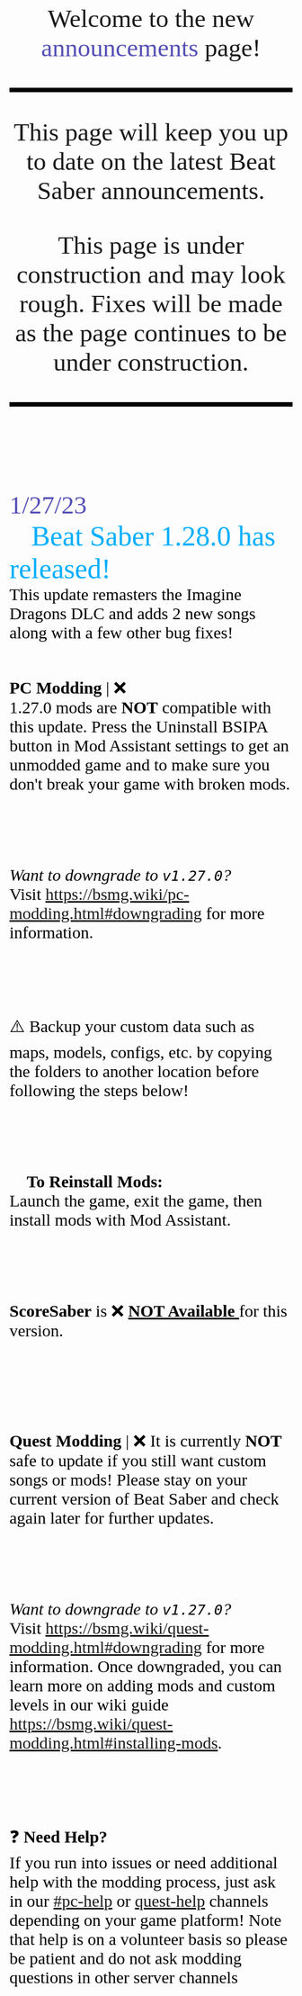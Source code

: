 <style>
    teko { font-family: teko; }
</style>

<style>
    div#date { font-family: teko; font-size: 45px; color: #5450b5; padding-bottom: 0px }

    div#title { font-family: teko; font-size: 50px; color: #00aeff; padding-top: 0px }

    div#info { font-family: teko; font-size: 30px; color: #000000; padding-top: 0px }

    hr#thicc-line { border-top: 7px solid #000000 }
</style>

<div style="font-family: teko; font-size:45px; text-align:center; ">

<p>
Welcome to the new
<span style="color:#5450b5">announcements</span>
page!
</p>

<hr id="thicc-line">

This page will keep you up to date on the latest Beat Saber announcements.

This page is under construction and may look rough. Fixes will be made as the page continues to be under construction.

<hr id="thicc-line">

<br>
<br>

</div>


<div style="font-size:35px">

<div id="date">1/27/23</div>
<div id="title">🎊Beat Saber 1.28.0 has released!🎊</div>
<div id="info">This update remasters the Imagine Dragons DLC and adds 2 new songs along with a few other bug fixes!

<br>
<br>

<b>PC Modding</b> | ❌ <br>
1.27.0 mods are <b>NOT</b> compatible with this update. Press the Uninstall BSIPA button in Mod Assistant settings to get an unmodded game and to make sure you don't break your game with broken mods.

<br>
<br>

<i>Want to downgrade to <code>v1.27.0</code>?</i> <br>
Visit https://bsmg.wiki/pc-modding.html#downgrading for more information.

<br>
<br>

⚠️ Backup your custom data such as maps, models, configs, etc. by copying the folders to another location before following the steps below!

<br>
<br>

🔹 <b>To Reinstall Mods:</b> <br>
Launch the game, exit the game, then install mods with Mod Assistant.

<br>
<br>

<b>ScoreSaber</b> is ❌ <u>
<b>NOT Available</b>
</u> for this version. 

<br>
<br>
<br>

<b>Quest Modding</b> | ❌
It is currently **NOT** safe to update if you still want custom songs or mods! Please stay on your current version of Beat Saber and check again later for further updates.

<br>
<br>

<i>Want to downgrade to <code>v1.27.0</code>?</i> <br>
Visit https://bsmg.wiki/quest-modding.html#downgrading for more information. Once downgraded, you can learn more on adding mods and custom levels in our wiki guide https://bsmg.wiki/quest-modding.html#installing-mods.

<br>
<br>

❓ <b>Need Help?</b> <br>
If you run into issues or need additional help with the modding process, just ask in our <a href="https://discord.com/channels/441805394323439646/442696229508612096">#pc-help</a> or <a href="https://discord.com/channels/441805394323439646/599740612752703490">quest-help</a> channels depending on your game platform! Note that help is on a volunteer basis so please be patient and do not ask modding questions in other server channels